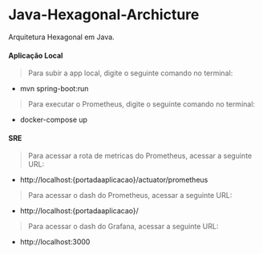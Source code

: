 # Java-Hexagonal-Archicture
Arquitetura Hexagonal em Java.

#### Aplicação Local

> Para subir a app local, digite o seguinte comando no terminal:
- mvn spring-boot:run

> Para executar o Prometheus, digite o seguinte comando no terminal:
- docker-compose up

#### SRE

> Para acessar a rota de metricas do Prometheus, acessar a seguinte URL:
- http://localhost:{portadaaplicacao}/actuator/prometheus

> Para acessar o dash do Prometheus, acessar a seguinte URL:
- http://localhost:{portadaaplicacao}/

> Para acessar o dash do Grafana, acessar a seguinte URL:
- http://localhost:3000
